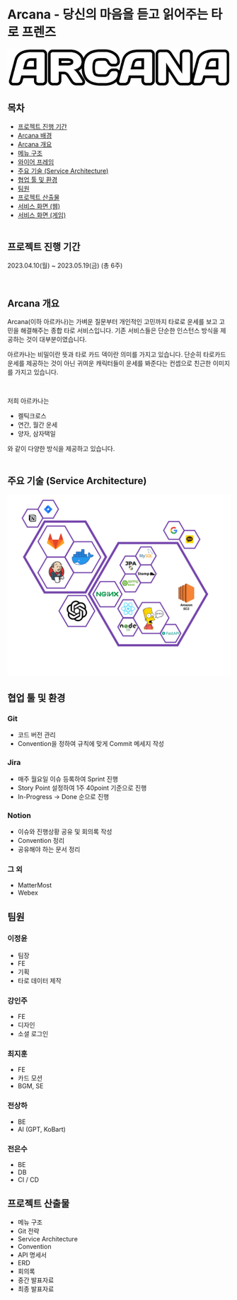 # Arcana - 당신의 마음을 듣고 읽어주는 타로 프렌즈

![logo](./images/logo.png)

## 목차

- [프로젝트 진행 기간](#프로젝트-진행-기간)
- [Arcana 배경](#arcana-배경)
- [Arcana 개요](#arcana-개요)
- [메뉴 구조](#메뉴-구조)
- [와이어 프레임](#와이어-프레임)
- [주요 기술 (Service Architecture)](#주요-기술-service-architecture)
- [협업 툴 및 환경](#협업-툴-및-환경)
- [팀원](#팀원)
- [프로젝트 산출물](#프로젝트-산출물)
- [서비스 화면 (웹)](#서비스-화면-웹)
- [서비스 화면 (게임)](#서비스-화면-게임)  
  <br>

## 프로젝트 진행 기간

2023.04.10(월) ~ 2023.05.19(금) (총 6주)

<br>

## Arcana 개요

Arcana(이하 아르카나)는 가벼운 질문부터 개인적인 고민까지 타로로 운세를 보고 고민을 해결해주는 종합 타로 서비스입니다.
기존 서비스들은 단순한 인스턴스 방식을 제공하는 것이 대부분이였습니다.

아르카나는 비밀이란 뜻과 타로 카드 덱이란 의미를 가지고 있습니다.
단순히 타로카드 운세를 제공하는 것이 아닌 귀여운 캐릭터들이 운세를 봐준다는 컨셉으로 친근한 이미지를 가지고 있습니다.

<br>

저희 아르카나는

- 켈틱크로스
- 연간, 월간 운세
- 양자, 삼자택일

와 같이 다양한 방식을 제공하고 있습니다.  
<br>

## 주요 기술 (Service Architecture)

![system_architecture](./images/system_architecture.png)

## 협업 툴 및 환경

### Git

- 코드 버전 관리
- Convention을 정하여 규칙에 맞게 Commit 메세지 작성

### Jira

- 매주 월요일 이슈 등록하여 Sprint 진행
- Story Point 설정하여 1주 40point 기준으로 진행
- In-Progress -> Done 순으로 진행

### Notion

- 이슈와 진행상황 공유 및 회의록 작성
- Convention 정리
- 공유해야 하는 문서 정리

### 그 외

- MatterMost
- Webex

## 팀원

### 이정윤

- 팀장
- FE
- 기획
- 타로 데이터 제작

### 강인주

- FE
- 디자인
- 소셜 로그인

### 최지훈

- FE
- 카드 모션
- BGM, SE

### 전상하

- BE
- AI (GPT, KoBart)

### 전은수

- BE
- DB
- CI / CD

## 프로젝트 산출물

- 메뉴 구조
- Git 전략
- Service Architecture
- Convention
- API 명세서
- ERD
- 회의록
- 중간 발표자료
- 최종 발표자료
